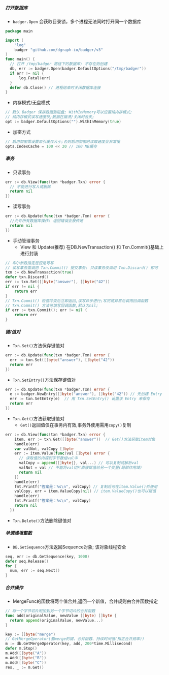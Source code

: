 ##### 打开数据库

- `badger.Open` 会获取目录锁，多个进程无法同时打开同一个数据库

```go
package main

import (
    "log"
    badger "github.com/dgraph-io/badger/v3"
)
func main() {
  // 打开 /tmp/badger 路径下的数据库; 不存在则创建
  db, err := badger.Open(badger.DefaultOptions("/tmp/badger"))
  if err != nil {
      log.Fatal(err)
  }
  defer db.Close() // 进程结束时关闭数据库连接
}
```

- 内存模式/无盘模式

```go
// 默认 Badger 保存数据到磁盘; WithInMemory可以设置纯内存模式;
// 纯内存模式读写速度快;数据在崩溃/关闭时丢失;
opt := badger.DefaultOptions("").WithInMemory(true)
```

- 加密方式

```go
// 启用加密需设置索引缓存大小;否则启用加密时读取速度会非常慢
opts.IndexCache = 100 << 20 // 100 MB缓存
```

##### 事务

- 只读事务

```go
err := db.View(func(txn *badger.Txn) error {
  // 不能进行写入或删除
  return nil
})
```

- 读写事务

```go
err := db.Update(func(txn *badger.Txn) error {
  //允许所有数据库操作; 返回错误会被传递
  return nil
})
```

- 手动管理事务
  - View 和 Update(推荐) 在DB.NewTransaction() 和 Txn.Commit()基础上进行封装

```go
// 布尔参数指定是否是可写
// 读写事务需调用 Txn.Commit() 提交事务; 只读事务仅调用 Txn.Discard() 即可
txn := db.NewTransaction(true)
defer txn.Discard()
err := txn.Set([]byte("answer"), []byte("42"))
if err != nil {
    return err
}
// Txn.Commit() 检查冲突后立即返回,读写异步进行;写完或异常后调用回调函数
// Txn.Commit() 方法可填写回调函数,默认为nil; 
if err := txn.Commit(); err != nil {
    return err
}
```

##### 键/值对

- `Txn.Set()`方法保存键值对

```go
err := db.Update(func(txn *badger.Txn) error {
  err := txn.Set([]byte("answer"), []byte("42"))
  return err
})
```

- `Txn.SetEntry()`方法保存键值对

```go
err := db.Update(func(txn *badger.Txn) error {
  e := badger.NewEntry([]byte("answer"), []byte("42")) // 先创建 Entry
  err := txn.SetEntry(e)  // 用 Txn.SetEntry() 设置该 Entry 来保存
  return err
})
```

- `Txn.Get()`方法获取键值对
  - `Get()`返回值仅在事务内有效,事务外使用需用`copy()`复制

```go
err := db.View(func(txn *badger.Txn) error {
    item, err := txn.Get([]byte("answer"))  // Get()方法获取item对象
    handle(err)
    var valNot, valCopy []byte
    err := item.Value(func(val []byte) error {
      // 读取值的内容到字节数组val中
      valCopy = append([]byte{}, val...) // 可以复制或解析val
      valNot = val // 不能将val切片直接赋值给另一个变量(局部作用域)
      return nil
    })
    handle(err)
    fmt.Printf("答案是：%s\n", valCopy) // 复制后可在item.Value()外使用
    valCopy, err = item.ValueCopy(nil) // item.ValueCopy()也可以赋值
    handle(err)
    fmt.Printf("答案是：%s\n", valCopy)
    return nil
  })
```

- `Txn.Delete()`方法删除键值对

##### 单调递增整数

- `DB.GetSequence`方法返回Sequence对象; 该对象线程安全

```go
seq, err := db.GetSequence(key, 1000)
defer seq.Release()
for {
  num, err := seq.Next()
}
```

##### 合并操作

- MergeFunc的函数将两个值合并,返回一个新值，合并规则由合并函数指定

```go
// 将一个字节切片附加到另一个字节切片的合并函数
func add(originalValue, newValue []byte) []byte {
  return append(originalValue, newValue...)
}

key := []byte("merge")
// GetMergeOperator(要merge的键、合并函数、持续时间值(指定合并频率))
m := db.GetMergeOperator(key, add, 200*time.Millisecond)
defer m.Stop()
m.Add([]byte("A"))
m.Add([]byte("B"))
m.Add([]byte("C"))
res, _ := m.Get() 
```

